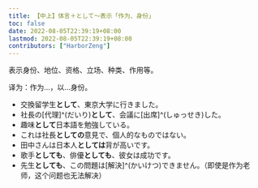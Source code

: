 ```yaml
---
title: 【中上】体言＋として～表示「作为、身份」
toc: false
date: 2022-08-05T22:39:19+08:00
lastmod: 2022-08-05T22:39:19+08:00
contributors: ["HarborZeng"]
---
```


表示身份、地位、资格、立场、种类、作用等。

译为：作为...，以...身份。

- 交換留学生**として**、東京大学に行きました。
- 社長の[代理]^(だいり)**として**、会議に[出席]^(しゅっせき)した。
- 趣味**として**日本語を勉強している。
- これは社長**としての**意見で、個人的なものではない。
- 田中さんは日本人**としては**背が高いです。
- 歌手**としても**、俳優**としても**、彼女は成功です。
- 先生**としても**、この問題は[解決]^(かいけつ)できません。（即使是作为老师，这个问题也无法解决）

